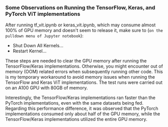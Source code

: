


### Some Observations on Running the TensorFlow, Keras, and PyTorch ViT implementations
After running tf_vit.ipynb or keras_vit.ipynb, which may consume almost 100% of GPU memory and doesn't seem to release it, make sure to (`on the pulldown menu of Jupyter notebook`):

- Shut Down All Kernels...
- Restart Kernel...

These steps are needed to clear the GPU memory after running the TensorFlow/Keras implementations. Otherwise, you might encounter out of memory (OOM) related errors when subsequently running other code. This is my temporary workaround to avoid memory issues when running the TensorFlow and Keras ViT implementations. The test runs were carried out on an A100 GPU with 80GB of memory.

Interestingly, the TensorFlow/Keras implementations ran faster than the PyTorch implementations, even with the same datasets being fed. Regarding this performance difference, it was observed that the PyTorch implementations consumed only about half of the GPU memory, while the TensorFlow/Keras implementations utilized the entire GPU memory.
